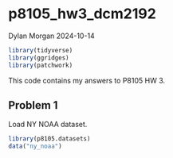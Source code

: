p8105_hw3_dcm2192
================
Dylan Morgan
2024-10-14

``` r
library(tidyverse)
library(ggridges)
library(patchwork)
```

This code contains my answers to P8105 HW 3.

## Problem 1

Load NY NOAA dataset.

``` r
library(p8105.datasets)
data("ny_noaa")
```
